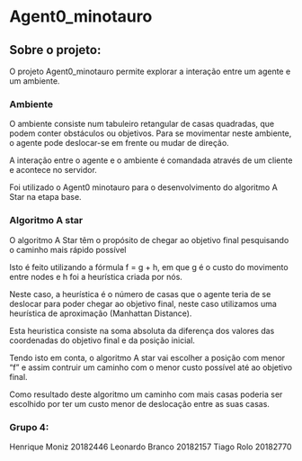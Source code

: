 # Agent0_minotauro

## Sobre o projeto:

O projeto Agent0_minotauro permite explorar a interação entre um agente e um ambiente.


### Ambiente
O ambiente consiste num tabuleiro retangular de casas quadradas, que podem conter obstáculos ou objetivos. Para se movimentar neste ambiente, o agente pode deslocar-se em frente ou mudar de direção.

A interação entre o agente e o ambiente é comandada através de um cliente e acontece no servidor.

Foi utilizado o Agent0 minotauro para o desenvolvimento do algoritmo A Star na etapa base.


### Algoritmo A star

O algoritmo A Star têm o propósito de chegar ao objetivo final pesquisando o caminho mais rápido possível

Isto é feito utilizando a fórmula f = g + h, em que g é o custo do movimento entre nodes e h foi a heurística criada por nós. 

Neste caso, a heurística é o número de casas que o agente teria de se deslocar para poder chegar ao objetivo final, neste caso utilizamos uma heurística de aproximação (Manhattan Distance).

Esta heuristica consiste na soma absoluta da diferença dos valores das coordenadas do objetivo final e da posição inicial. 

Tendo isto em conta, o algoritmo A star vai escolher a posição com menor “f” e assim contruir um caminho com o menor custo possível até ao objetivo final. 

Como resultado deste algoritmo um caminho com mais casas poderia ser escolhido por ter um custo menor de deslocação entre as suas casas.

### Grupo 4:
 
 Henrique Moniz 20182446
 Leonardo Branco 20182157
 Tiago Rolo 20182770

